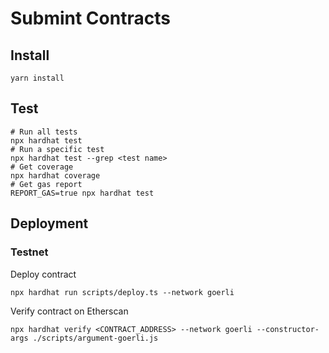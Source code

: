 # Submint Contracts

## Install

```
yarn install
```

## Test

```
# Run all tests
npx hardhat test
# Run a specific test
npx hardhat test --grep <test name>
# Get coverage
npx hardhat coverage
# Get gas report
REPORT_GAS=true npx hardhat test
```

## Deployment

### Testnet

Deploy contract
```
npx hardhat run scripts/deploy.ts --network goerli
```
Verify contract on Etherscan
```
npx hardhat verify <CONTRACT_ADDRESS> --network goerli --constructor-args ./scripts/argument-goerli.js
```